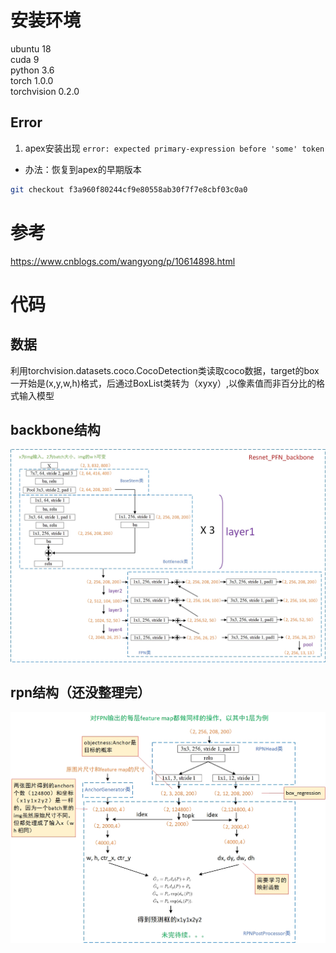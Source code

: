 # 安装环境
ubuntu 18  
cuda 9  
python 3.6  
torch 1.0.0  
torchvision 0.2.0 
## Error
1. apex安装出现 `error: expected primary-expression before 'some' token`
  - 办法：恢复到apex的早期版本
  ```sh
  git checkout f3a960f80244cf9e80558ab30f7f7e8cbf03c0a0
  ```
# 参考
https://www.cnblogs.com/wangyong/p/10614898.html
# 代码
## 数据
利用torchvision.datasets.coco.CocoDetection类读取coco数据，target的box一开始是(x,y,w,h)格式，后通过BoxList类转为（xyxy）,以像素值而非百分比的格式输入模型
## backbone结构
![](fig/backbone.jpg)
## rpn结构（还没整理完）
![](fig/rpn.jpg)
